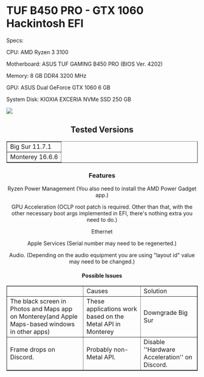 # TUF B450 PRO - GTX 1060 Hackintosh EFI


Specs:


CPU: AMD Ryzen 3 3100 


Motherboard: ASUS TUF GAMING B450 PRO (BIOS Ver. 4202)


Memory: 8 GB DDR4 3200 MHz


GPU: ASUS Dual GeForce GTX 1060 6 GB


System Disk: KIOXIA EXCERIA NVMe SSD 250 GB




<img src="https://cdn.discordapp.com/attachments/1107452798297182279/1186621170137702462/Ekran_Resmi_2023-12-19_13.45.56.png?ex=6593ea15&is=65817515&hm=96dbee9c3e938d3efcac8f1a0f937ed0a9aa6e73e602fc4425433921dc403881&">





<article>
  <header>
    <h1>Tested Versions</h1>




<!DOCTYPE html>
<html>
<head>
 
</head>
<body>
 
<table border=1>
    <tr>
        <td>Big Sur 11.7.1</td>
    </tr>
    <tr>
        <td>Monterey 16.6.6</td>
    </tr>
   
</table>

</body>
</html>









<article>
  <header>
    <h1>Features</h1>





Ryzen Power Management (You also need to install the AMD Power Gadget app.)


GPU Acceleration (OCLP root patch is required. Other than that, with the other necessary boot args implemented in EFI, there's nothing extra you need to do.)


Ethernet


Apple Services (Serial number may need to be regenerted.)


Audio. (Depending on the audio equipment you are using "layout id" value may need to be changed.)


<article>
   <header>
     <h1>Possible Issues</h1>






<table border="1">
    <body>
        <tr>
            <td>&nbsp;</td>
            <td>Causes</td>
            <td>Solution<br />
            </td>
        </tr>
        <tr>
            <td>The black screen in Photos and Maps app on Monterey(and Apple Maps-based windows in other apps)</td>
            <td>These applications work based on the Metal API in Monterey</td>
            <td>Downgrade Big Sur</td>
        </tr>
        <tr>
            <td>Frame drops on Discord.</td>
            <td>Probably non-Metal API.</td> 
            <td>Disable ''Hardware Acceleration'' on Discord.</td>
        </tr>
    </body>
</table> 




